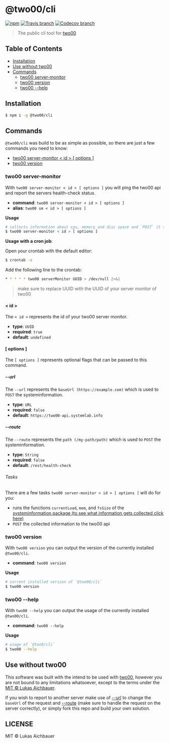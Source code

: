 # @two00/cli

[![npm](https://img.shields.io/npm/v/@two00/cli.svg?style=flat-square)](https://www.npmjs.com/package/@two00/cli)
[![Travis branch](https://img.shields.io/travis/two00-com/cli/master.svg?style=flat-square)](https://travis-ci.org/two00-com/cli)
[![Codecov branch](https://img.shields.io/codecov/c/github/two00-com/cli/master.svg?style=flat-square)](https://codecov.io/gh/two00-com/cli)

> The public cli tool for [two00](https://two00.com)

## Table of Contents

- [Installation](#installation)
- [Use without two00](#use-without-two00)
- [Commands](#commands)
  - [two00 server-monitor](#two00-server-monitor)
  - [two00 version](#two00-version)
  - [two00 --help](#two00---help)

## Installation

```sh
$ npm i -g @two00/cli
```

## Commands

`@two00/cli` was build to be as simple as possible, so there are just a few commands you need to know:

- [two00 server-monitor < id > [ options ]](#two00-server-monitor)
- [two00 version](#twoo00-version)

### two00 server-monitor

With `two00 server-monitor < id > [ options ]` you will ping the two00 api and report the servers health-check status.

- **command**: `two00 server-monitor < id > [ options ]`
- **alias**: `two00 sm < id > [ options ]`

**Usage**

```sh
# collects information about cpu, memory and disc space and `POST` it to the two00 api
$ two00 server-monitor < id > [ options ]
```

**Usage with a cron job**:

Open your crontab with the default editor:

```sh
$ crontab -e
```

Add the following line to the crontab:

```sh
* * * * * two00 serverMonitor UUID > /dev/null 2>&1
```

> make sure to replace UUID with the UUID of your server monitor of two00

#### < id >

The `< id >` represents the id of your two00 server monitor.

- **type**: `UUID`
- **required**: `true`
- **default**: `undefined`

#### [ options ]

The `[ options ]` represents optional flags that can be passed to this command.

##### --url

The `--url` represents the `baseUrl (https://example.com)` which is used to `POST` the systeminformation.

- **type**: `URL`
- **required**: `false`
- **default**: `https://two00-api.systemlab.info`

##### --route

The `--route` represents the `path (/my-path/path)` which is used to `POST` the systeminformation.

- **type**: `String`
- **required**: `false`
- **default**: `/rest/health-check`

###### Tasks

There are a few tasks `two00 server-monitor < id > [ options ]` will do for you:

- runs the functions `currentLoad`, `mem`, and `fsSize` of the [systeminformation package (to see what information gets collected click here)](https://github.com/sebhildebrandt/systeminformation)
- `POST` the collected information to the two00 api

### two00 version

With `two00 version` you can output the version of the currently installed `@two00/cli`.

- **command**: `two00 version`

**Usage**

```sh
# current installed version of `@two00/cli`
$ two00 version
```

### two00 --help

With `two00 --help` you can output the usage of the currently installed `@two00/cli`.

- **command**: `two00 --help`

**Usage**

```sh
# usage of `@two0/cli`
$ two00 --help
```

## Use without two00

This software was built with the intend to be used with [two00](#https://two00.com), however you are not bound to any limitations whatsoever, except to the terms under the [MIT © Lukas Aichbauer](LISENCE).

If you wish to report to another server make use of [--url](#--url) to change the `baseUrl` of the request and [--route](#--route) (make sure to handle the request on the server correctly), or simply fork this repo and build your own solution.

## LICENSE

MIT © Lukas Aichbauer
